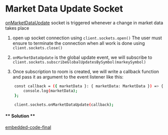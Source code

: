 Market Data Update Socket
===

[onMarketDataUpdate](https://github.com/fireflyprotocol/FireflyClient/blob/c61a14171783125137299363dbf4223857c56e4e/src/exchange/sockets.ts#L96) socket is triggered whenever a change in market data takes place

1. open up socket connection using `client.sockets.open()` The user must ensure to terminate the connection when all work is done using `client.sockets.close()`

2. `onMarketDataUpdate` is the global update event, we will subscribe to `client.sockets.subscribeGlobalUpdatesBySymbol(markeySymbol)`

3. Once subscription to room is created, we will write a callback function and pass it as argument to the event listener like this:
``` bash
    const callback = ({ marketData }: { marketData: MarketData }) => {
        console.log(marketData);
    };

    client.sockets.onMarketDataUpdate(callback);
```


<!-- tabs:start -->

#### ** Solution **

[embedded-code-final](./assets/3-sample-code.ts ':include :type=code embed-final')

<!-- tabs:end -->
